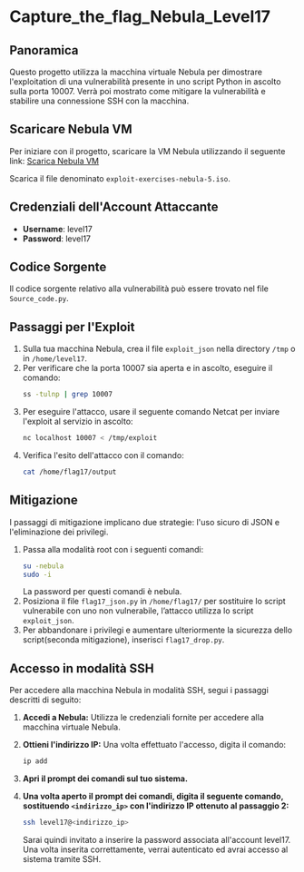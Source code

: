 # Capture_the_flag_Nebula_Level17
## Panoramica

Questo progetto utilizza la macchina virtuale Nebula per dimostrare l'exploitation di una vulnerabilità presente in uno script Python in ascolto sulla porta 10007. Verrà poi mostrato come mitigare la vulnerabilità e stabilire una connessione SSH con la macchina.

## Scaricare Nebula VM

Per iniziare con il progetto, scaricare la VM Nebula utilizzando il seguente link:
[Scarica Nebula VM](https://exploit.education/downloads/)

Scarica il file denominato `exploit-exercises-nebula-5.iso`.

## Credenziali dell'Account Attaccante

- **Username**: level17
- **Password**: level17
  
## Codice Sorgente

Il codice sorgente relativo alla vulnerabilità può essere trovato nel file `Source_code.py`.

## Passaggi per l'Exploit

1. Sulla tua macchina Nebula, crea il file `exploit_json` nella directory `/tmp` o in `/home/level17`.
2. Per verificare che la porta 10007 sia aperta e in ascolto, eseguire il comando:
   ```bash
   ss -tulnp | grep 10007
3. Per eseguire l'attacco, usare il seguente comando Netcat per inviare l'exploit al servizio in ascolto:
   ```bash
   nc localhost 10007 < /tmp/exploit 
4. Verifica l'esito dell'attacco con il comando:
   ```bash
   cat /home/flag17/output
## Mitigazione
I passaggi di mitigazione implicano due strategie: l'uso sicuro di JSON e l'eliminazione dei privilegi.
1. Passa alla modalità root con i seguenti comandi:
   ```bash
   su -nebula
   sudo -i
   ```
   La password per questi comandi è nebula.
2. Posiziona il file `flag17_json.py` in `/home/flag17/` per sostituire lo script vulnerabile con uno non vulnerabile, l’attacco utilizza lo script `exploit_json`.
3. Per abbandonare i privilegi e aumentare ulteriormente la sicurezza dello script(seconda mitigazione), inserisci `flag17_drop.py`.


## Accesso in modalità SSH

Per accedere alla macchina Nebula in modalità SSH, segui i passaggi descritti di seguito:

1. **Accedi a Nebula:** Utilizza le credenziali fornite per accedere alla macchina virtuale Nebula.

2. **Ottieni l'indirizzo IP:** Una volta effettuato l'accesso, digita il comando:

    ```bash
    ip add
    ```

3. **Apri il prompt dei comandi sul tuo sistema.**

4. **Una volta aperto il prompt dei comandi, digita il seguente comando, sostituendo `<indirizzo_ip>` con l'indirizzo IP ottenuto al passaggio 2:**

    ```bash
    ssh level17@<indirizzo_ip>
    ```

    Sarai quindi invitato a inserire la password associata all'account level17. Una volta inserita correttamente, verrai autenticato ed avrai accesso al sistema tramite SSH.
